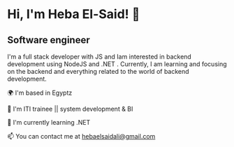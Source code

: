   #       Hi, I'm Heba El-Said! 👋


## Software engineer
I'm a full stack developer with JS and Iam  interested in backend development using NodeJS and .NET . Currently, I am learning and focusing on the backend and everything related to the world of backend development.


🌍  I'm based in Egyptz

🚀  I'm ITI trainee || system development & BI 

🧠 I'm currently learning .NET

📫 You can contact me at  hebaelsaidali@gmail.com
